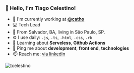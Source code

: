 ### 👋 Hello, I'm Tiago Celestino!

- 🏢 I'm currently working at **[@catho](https://github.com/catho)**
- 💻 Tech Lead
- 🏡 From Salvador, BA, living in São Paulo, SP.
- ⚙️ I use daily: `.js`, `.ts`, `.html`, `.css`, `.rb`
- 🌱 Learning about **Serveless**, **Github Actions**
- 💬 Ping me about **development**, **front end**, **technologies**
- 📫 Reach me: [via linkedin](https://www.linkedin.com/in/tcelestino/)

<img align="center" src="https://github-readme-stats.vercel.app/api?username=tcelestino&show_icons=true&count_private=true&hide=stars" alt="tcelestino" />
